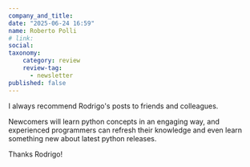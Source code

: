 ```yaml
---
company_and_title: 
date: "2025-06-24 16:59"
name: Roberto Polli
# link:
social: 
taxonomy:
    category: review
    review-tag:
      - newsletter
published: false
---
```


I always recommend Rodrigo's posts to friends and colleagues.

Newcomers will learn python concepts in an engaging way,
and experienced programmers can refresh their knowledge
and even learn something new about latest python releases.
 
Thanks Rodrigo!
